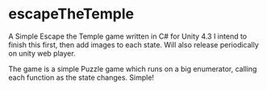 # escapeTheTemple
A Simple Escape the Temple game written in C# for Unity 4.3
I intend to finish this first, then add images to each state.
Will also release periodically on unity web player.

The game is a simple Puzzle game which runs on a big enumerator, calling each function as the state changes. Simple! 

